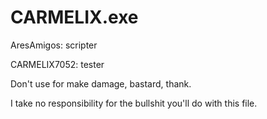 # CARMELIX.exe
AresAmigos: scripter


CARMELIX7052: tester



Don't use for make damage, bastard, thank.



I take no responsibility for the bullshit you'll do with this file.
